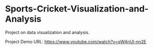 # Sports-Cricket-Visualization-and-Analysis
Project on data visualization and analysis.

Project Demo URL: https://www.youtube.com/watch?v=qW4nUl-nn2E
